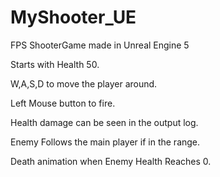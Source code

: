 # MyShooter_UE
FPS ShooterGame made in Unreal Engine 5

Starts with Health 50.

W,A,S,D to move the player around.

Left Mouse button to fire.

Health damage can be seen in the output log.

Enemy Follows the main player if in the range.

Death animation when Enemy Health Reaches 0.
